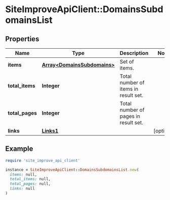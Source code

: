 # SiteImproveApiClient::DomainsSubdomainsList

## Properties

| Name | Type | Description | Notes |
| ---- | ---- | ----------- | ----- |
| **items** | [**Array&lt;DomainsSubdomains&gt;**](DomainsSubdomains.md) | Set of items. |  |
| **total_items** | **Integer** | Total number of items in result set. |  |
| **total_pages** | **Integer** | Total number of pages in result set. |  |
| **links** | [**Links1**](Links1.md) |  | [optional] |

## Example

```ruby
require 'site_improve_api_client'

instance = SiteImproveApiClient::DomainsSubdomainsList.new(
  items: null,
  total_items: null,
  total_pages: null,
  links: null
)
```

